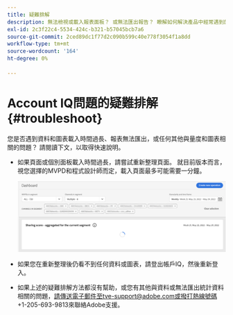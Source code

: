 ```yaml
---
title: 疑難排解
description: 無法檢視或載入報表面板？ 或無法匯出報告？ 瞭解如何解決產品中經常遇到的問題。
exl-id: 2c3f22c4-5534-424c-b321-b57045bcb7a6
source-git-commit: 2ced89dc1f77d2c090b599c40e778f3054f1a8dd
workflow-type: tm+mt
source-wordcount: '164'
ht-degree: 0%

---
```


# Account IQ問題的疑難排解 {#troubleshoot}

您是否遇到資料和圖表載入時間過長、報表無法匯出，或任何其他與量度和圖表相關的問題？ 請閱讀下文，以取得快速說明。

* 如果頁面或個別面板載入時間過長，請嘗試重新整理頁面。 就目前版本而言，視您選擇的MVPD和程式設計師而定，載入頁面最多可能需要一分鐘。

  ![](assets/troubleshoot.png)

* 如果您在重新整理後仍看不到任何資料或圖表，請登出帳戶IQ，然後重新登入。

* 如果上述的疑難排解方法都沒有幫助，或您有其他與資料或無法匯出統計資料相關的問題，請傳送電子郵件至tve-support@adobe.com或撥打熱線號碼+1-205-693-9813來聯絡Adobe支援。
